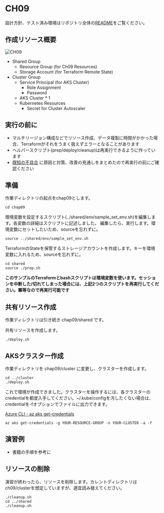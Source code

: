 # CH09

設計方針、テスト済み環境はリポジトリ全体の[README](https://github.com/ToruMakabe/Understanding-K8s)をご覧ください。

## 作成リソース概要

![CH09](https://github.com/ToruMakabe/Understanding-K8s/blob/master/pics/ch09.jpg?raw=true "CH09")

* Shared Group
  * Resource Group (for Ch09 Resources)
  * Storage Account (for Terraform Remote State)
* Cluster Group
  * Service Principal (for AKS Cluster)
    * Role Assignment
    * Password
  * AKS Cluster * 1
  * Kubernetes Resources
    * Secret for Cluster Autoscaler

## 実行の前に

* マルチリージョン構成などでリソース作成、データ複製に時間がかかった場合、Terraformがそれをうまく扱えずエラーとなることがあります
* ヘルパースクリプト(prep/deploy/cleanup)は再実行できるように作っています
* [既知の不具合][link_known_issue] に原因と対策、改善の見通しをまとめたので再実行の前にご確認ください

[link_known_issue]: https://github.com/ToruMakabe/Understanding-K8s/blob/master/README.md#known_issue

## 準備

作業ディレクトリの起点をchap09とします。

```
cd chap09
```

環境変数を設定するスクリプト(../shared/env/sample_set_env.sh)を編集します。各変数の詳細はスクリプトに記述しました。
編集したら、実行します。環境変数にセットしたいため、sourceを忘れずに。

```
source ../shared/env/sample_set_env.sh
```

TerraformのStateを保管するストレージアカウントを作成します。キーを環境変数に入れるため、sourceを忘れずに。

```
cd shared
source ./prep.sh
```

__このサンプルのTerraformとbashスクリプトは環境変数を使います。セッションを中断した/切れてしまった場合には、上記2つのスクリプトを再実行してください。冪等なので再実行可能です__

## 共有リソース作成

作業ディレクトリは引き続き chap09/shared です。

共有リソースを作成します。

```
./deploy.sh
```

## AKSクラスター作成

作業ディレクトリを chap09/cluster に変更し、クラスターを作成します。

```
cd ../cluster
./deploy.sh
```

これで環境が作成できました。クラスターを操作するには、各クラスターのcredentialを都度入手してください。~/.kube/configを汚したくない場合は、credentialを-fオプションでファイルに出力できます。

[Azure CLI - az aks get-credentials](https://docs.microsoft.com/en-us/cli/azure/aks?view=azure-cli-latest#az-aks-get-credentials)

```
az aks get-credentials -g YOUR-RESOURCE-GROUP -n YOUR-CLUSTER -a -f
```

## 演習例

* 書籍の手順を参考に

## リソースの削除

演習が終わったら、リソースを削除します。カレントディレクトリはch09/clusterを想定していますが、適宜読み替えてください。

```
./cleanup.sh
cd ../shared
./cleanup.sh
```